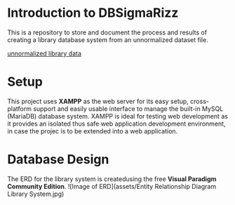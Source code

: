 # Introduction to DBSigmaRizz
This is a repository to store and document the process and results of creating a library database system from an unnormalized dataset file.

[unnormalized library data](unnormalized_library_data(in).csv)

# Setup
This project uses **XAMPP** as the web server for its easy setup, cross-platform support and easily usable interface to manage the built-in MySQL (MariaDB) database system. XAMPP is ideal for testing web development as it provides an isolated thus safe web application development environment, in case the projec is to be extended into a web application.

# Database Design
The ERD for the library system is createdusing the free **Visual Paradigm Community Edition**.
![Image of ERD](assets/Entity Relationship Diagram Library System.jpg)
